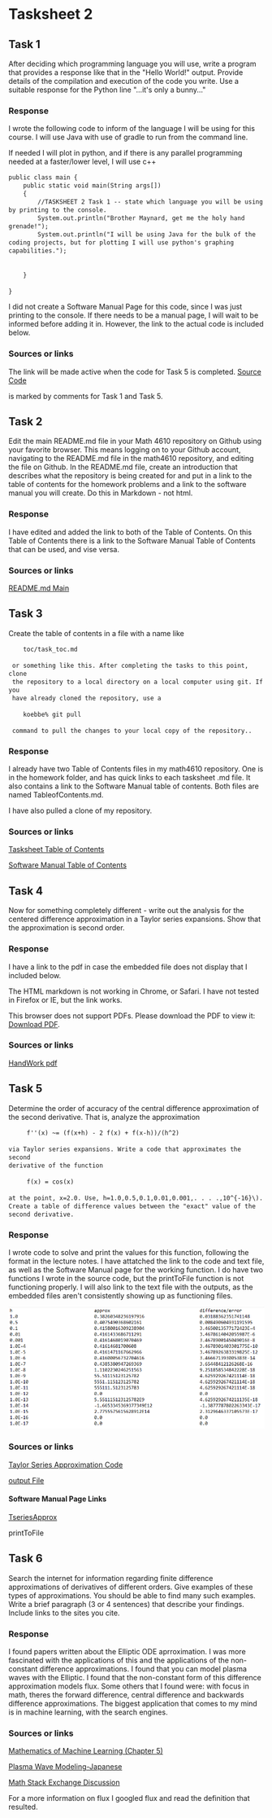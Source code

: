 # Tasksheet 2

## Task 1
After deciding which programming language you will use,
write a program that provides a response like that in the "Hello World!"
output. Provide details of the compilation and execution of the code
you write. Use a suitable response for the Python line "...it's only a
bunny..."
### Response

I wrote the following code to inform of the language I will be using for this course. I will use Java with use of gradle to run from the command line. 



If needed I will plot in python, and if there is any parallel programming needed at a faster/lower level, I will use c++
    
    public class main {
        public static void main(String args[])
        {
            //TASKSHEET 2 Task 1 -- state which language you will be using by printing to the console.
            System.out.println("Brother Maynard, get me the holy hand grenade!");
            System.out.println("I will be using Java for the bulk of the coding projects, but for plotting I will use python's graphing capabilities.");


        }

    }

I did not create a Software Manual Page for this code, since I was just printing to the console. If there needs to be a manual page, I will wait to be informed before adding it in. However, the link to the actual code is included below.

### Sources or links
The link will be made active when the code for Task 5 is completed. 
[Source Code](https://github.com/nicoleefleming/math4610/blob/master/math4610Code/src/main/java/test.java) 

is marked by comments for Task 1 and Task 5.

## Task 2
Edit the main README.md file in your Math 4610 repository
    on Github using your favorite browser. This means logging on to your
    Github account, navigating to the README.md file in the math4610
    repository, and editing the file on Github. In the README.md file,
    create an introduction that describes what the repository is being
    created for and put in a link to the table of contents for the homework
    problems and a link to the software manual you will create. Do this in
    Markdown - not html.
### Response
I have edited and added the link to both of the Table of Contents. On this Table of Contents there is a link to the Software Manual Table of Contents that can be used, and vise versa.

### Sources or links
[README.md Main](https://github.com/nicoleefleming/math4610/blob/master/README.md)

## Task 3
Create the table of contents in a file with a name like

        toc/task_toc.md

     or something like this. After completing the tasks to this point, clone
     the repository to a local directory on a local computer using git. If you
     have already cloned the repository, use a

        koebbe% git pull

     command to pull the changes to your local copy of the repository..
### Response
I already have two Table of Contents files in my math4610 repository. One is in the homework folder, and has quick links to each tasksheet .md file. It also contains a link 
to the Software Manual table of contents. Both files are named TableofContents.md.

I have also pulled a clone of my repository.

### Sources or links
[Tasksheet Table of Contents](https://github.com/nicoleefleming/math4610/blob/master/TableofContents.md)

[Software Manual Table of Contents](https://github.com/nicoleefleming/math4610/blob/master/softwareManual/TableofContents.md)

## Task 4
Now for something completely different - write out the
    analysis for the centered difference approximation in a Taylor series
    expansions. Show that the approximation is second order.
### Response
I have a link to the pdf in case the embedded file does not display that I included below. 

The HTML markdown is not working in Chrome, or Safari. I have not tested in Firefox or IE, but the link works.


<object data="https://github.com/nicoleefleming/math4610/blob/master/hw/hw2/Untitled-Artwork.pdf" type="application/pdf" width="700px" height="700px"> 
    <p>This browser does not support PDFs. Please download the PDF to view it: <a href="https://github.com/nicoleefleming/math4610/blob/master/hw/hw2/Untitled-Artwork.pdf">Download PDF</a>.
        </p>
</object>
    
        


### Sources or links
[HandWork pdf](https://github.com/nicoleefleming/math4610/blob/master/hw/hw2/Untitled-Artwork.pdf)

## Task 5
Determine the order of accuracy of the central difference
    approximation of the second derivative. That is, analyze the approximation
    
         f''(x) ~= (f(x+h) - 2 f(x) + f(x-h))/(h^2)
    
    via Taylor series expansions. Write a code that approximates the second
    derivative of the function
   
         f(x) = cos(x)
    
    at the point, x=2.0. Use, h=1.0,0.5,0.1,0.01,0.001,. . . .,10^{-16}\).
    Create a table of difference values between the "exact" value of the second derivative.
### Response

I wrote code to solve and print the values for this function, following the format in the lecture notes. I have attatched the link to the code and text file, 
as well as the Software Manual page for the working function. I do have two functions I wrote in the source code, but the printToFile function is not functioning properly.
I will also link to the text file with the outputs, as the embedded files aren't consistently showing up as functioning files. 

![](image.PNG)

### Sources or links
[Taylor Series Approximation Code](https://github.com/nicoleefleming/math4610/blob/master/math4610Code/src/main/java/test.java)

[output File](https://github.com/nicoleefleming/math4610/blob/master/math4610Code/src/main/java/output.txt.txt)
#### Software Manual Page Links
[TseriesApprox](https://github.com/nicoleefleming/math4610/blob/master/softwareManual/Pages/TseriesApprox.md)

printToFile

## Task 6
Search the internet for information regarding finite
    difference approximations of derivatives of different orders. Give
    examples of these types of approximations. You should be able to find
    many such examples. Write a brief paragraph (3 or 4 sentences) that
    describe your findings. Include links to the sites you cite.

### Response
I found papers written about the Elliptic ODE aprroximation. I was more fascinated with the applications of this and the applications of the non-constant difference approximations. I found that you can model plasma waves with the Elliptic. I found that the non-constant form of this difference approximation models flux. Some others that I found were: with focus in math, theres the forward difference, central difference and backwards difference approximations. The biggest application that comes to my mind is in machine learning, with the search engines. 


### Sources or links
[Mathematics of Machine Learning (Chapter 5)](https://mml-book.github.io/book/mml-book.pdf)   

[Plasma Wave Modeling-Japanese](https://www.jstage.jst.go.jp/article/jpsj/74/5/74_5_1431/_article/-char/ja/)   

[Math Stack Exchange Discussion](https://math.stackexchange.com/questions/1509291/numerical-solution-of-non-constant-coefficient-diffusion-equation-via-finite-dif)   

For a more information on flux I googled flux and read the definition that resulted.
